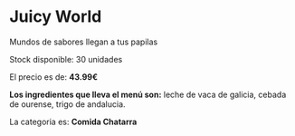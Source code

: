 

# Juicy World

Mundos de sabores llegan a tus papilas

Stock disponible: 30 unidades

El precio es de: **43.99€**

**Los ingredientes que lleva el menú son:** leche de vaca de galicia, cebada de ourense, trigo de andalucia.

La categoria es: **Comida Chatarra**

